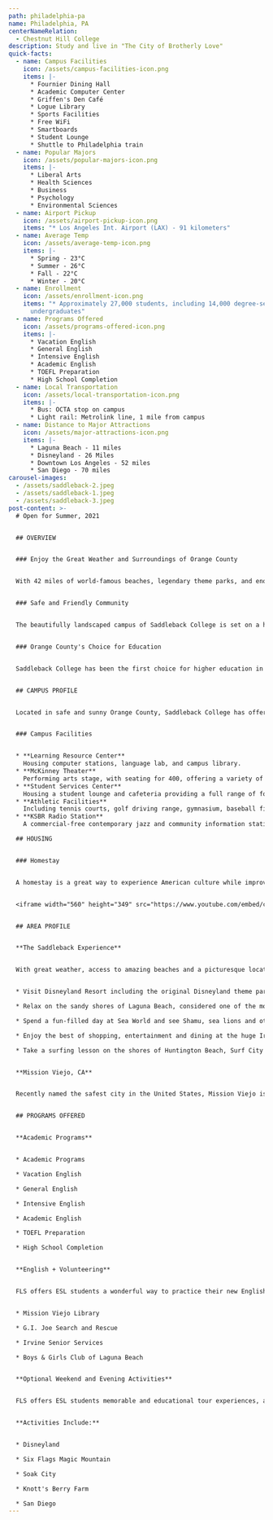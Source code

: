 ```yaml
---
path: philadelphia-pa
name: Philadelphia, PA
centerNameRelation:
  - Chestnut Hill College
description: Study and live in "The City of Brotherly Love"
quick-facts:
  - name: Campus Facilities
    icon: /assets/campus-facilities-icon.png
    items: |-
      * Fournier Dining Hall
      * Academic Computer Center
      * Griffen's Den Café
      * Logue Library
      * Sports Facilities
      * Free WiFi
      * Smartboards
      * Student Lounge
      * Shuttle to Philadelphia train
  - name: Popular Majors
    icon: /assets/popular-majors-icon.png
    items: |-
      * Liberal Arts
      * Health Sciences
      * Business
      * Psychology
      * Environmental Sciences
  - name: Airport Pickup
    icon: /assets/airport-pickup-icon.png
    items: "* Los Angeles Int. Airport (LAX) - 91 kilometers"
  - name: Average Temp
    icon: /assets/average-temp-icon.png
    items: |-
      * Spring - 23°C
      * Summer - 26°C
      * Fall - 22°C
      * Winter - 20°C
  - name: Enrollment
    icon: /assets/enrollment-icon.png
    items: "* Approximately 27,000 students, including 14,000 degree-seeking
      undergraduates"
  - name: Programs Offered
    icon: /assets/programs-offered-icon.png
    items: |-
      * Vacation English
      * General English
      * Intensive English
      * Academic English
      * TOEFL Preparation
      * High School Completion
  - name: Local Transportation
    icon: /assets/local-transportation-icon.png
    items: |-
      * Bus: OCTA stop on campus
      * Light rail: Metrolink line, 1 mile from campus
  - name: Distance to Major Attractions
    icon: /assets/major-attractions-icon.png
    items: |-
      * Laguna Beach - 11 miles
      * Disneyland - 26 Miles
      * Downtown Los Angeles - 52 miles
      * San Diego - 70 miles
carousel-images:
  - /assets/saddleback-2.jpeg
  - /assets/saddleback-1.jpeg
  - /assets/saddleback-3.jpeg
post-content: >-
  # Open for Summer, 2021


  ## OVERVIEW


  ### Enjoy the Great Weather and Surroundings of Orange County


  With 42 miles of world-famous beaches, legendary theme parks, and enough shopping destinations to satisfy even the most dedicated shopper, it's no wonder that visiting Orange County is the ultimate Southern California experience.  The "OC," as local residents call it, blends a casual, active lifestyle with laid-back sophistication.  This unique lifestyle was integral to the development and culture of professional surfing, and the perfect weather continues to bring millions of visitors every year.


  ### Safe and Friendly Community


  The beautifully landscaped campus of Saddleback College is set on a hilltop surrounded by the gorgeous neighborhoods and shopping districts of Mission Viejo.  Known as one of California's safest cities, Mission Viejo provides comfortable surroundings near some of Southern California's greatest attractions.


  ### Orange County's Choice for Education


  Saddleback College has been the first choice for higher education in South Orange County since 1968.  Saddleback College offers more than 190 different degrees and certificates, giving students an excellent foundation to transfer to UC Irvine or other schools in the California State University or University of California systems.


  ## CAMPUS PROFILE


  Located in safe and sunny Orange County, Saddleback College has offered a wide range of programs since 1968 and currently enrolls more than 27,000 students. Many students go on to four-year degree programs at nearby California State University and University of California campuses.


  ### Campus Facilities


  * **Learning Resource Center**
    Housing computer stations, language lab, and campus library.
  * **McKinney Theater**
    Performing arts stage, with seating for 400, offering a variety of live entertainment events to students and the public.
  * **Student Services Center**
    Housing a student lounge and cafeteria providing a full range of food services.
  * **Athletic Facilities**
    Including tennis courts, golf driving range, gymnasium, baseball field and swimming pool.
  * **KSBR Radio Station**
    A commercial-free contemporary jazz and community information station serving Orange County. KSBR has won multiple awards and trains students enrolled in Saddleback’s Cinema/TV/Radio program.

  ## HOUSING


  ### Homestay


  A homestay is a great way to experience American culture while improving your English ability! All FLS centers offer homestay accommodation with American families individually selected by FLS. Learn about American daily life, practice English on a regular basis and participate in many aspects of American culture that visitors often don't get to see. (Twin and Single options available).


  <iframe width="560" height="349" src="https://www.youtube.com/embed/cQJKGECy8i4" frameborder="0" allow="accelerometer; autoplay; encrypted-media; gyroscope; picture-in-picture" allowfullscreen ></iframe>


  ## AREA PROFILE


  **The Saddleback Experience**


  With great weather, access to amazing beaches and a picturesque location between Los Angeles and San Diego, Mission Viejo offers an unbeatable quality of life with easy freeway access to classic California attractions like Sea World and Disneyland!


  * Visit Disneyland Resort including the original Disneyland theme park including Galaxy's Edge, and the expanded California Adventure park, featuring Cars Land and Ariel’s Undersea Adventure.

  * Relax on the sandy shores of Laguna Beach, considered one of the most beautiful beaches in California, and visit the many unique art galleries and cafes.

  * Spend a fun-filled day at Sea World and see Shamu, sea lions and otters in action and enjoy rides like Manta and Wild Arctic.

  * Enjoy the best of shopping, entertainment and dining at the huge Irvine Spectrum Center, offering over 130 specialty stores and restaurants.

  * Take a surfing lesson on the shores of Huntington Beach, Surf City USA, the home of the annual US Open of Surf.


  **Mission Viejo, CA**


  Recently named the safest city in the United States, Mission Viejo is an affluent suburban community of nearly 100,000. The center of the city contains a large man-made lake and beautiful tree-lined streets overlooked by the Saddleback mountain range. Mission Viejo offers an ideal climate with a temperature range of 11-23 degrees Celsius year-round. Summers are sunny, warm and dry. Fall and winter bring occasional rain showers, with snow in the local mountains. Due to close proximity to the ocean, nighttime and morning clouds are common.


  ## PROGRAMS OFFERED


  **Academic Programs**


  * Academic Programs

  * Vacation English

  * General English

  * Intensive English

  * Academic English

  * TOEFL Preparation

  * High School Completion


  **English + Volunteering**


  FLS offers ESL students a wonderful way to practice their new English skills while immersing themselves in American society by volunteering at local charities and community service centers. Join other FLS students as they perfect their conversational English while helping others! Here are some of the oportunities you will enjoy at FLS Saddleback College:


  * Mission Viejo Library

  * G.I. Joe Search and Rescue

  * Irvine Senior Services

  * Boys & Girls Club of Laguna Beach


  **Optional Weekend and Evening Activities**


  FLS offers ESL students memorable and educational tour experiences, and opportunities to visit the best attractions of the United States. Students will have many opportunities to take part in excursions with the full supervision of our trained FLS staff.


  **Activities Include:**


  * Disneyland

  * Six Flags Magic Mountain

  * Soak City

  * Knott's Berry Farm

  * San Diego
---
```

